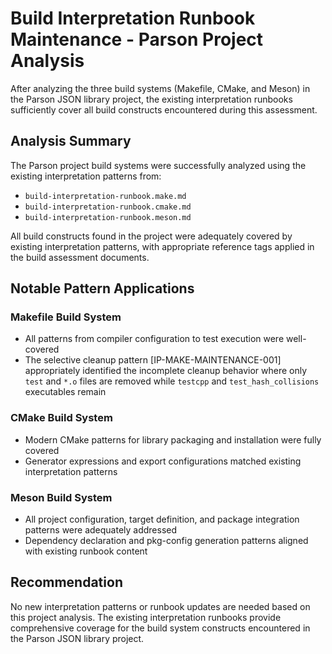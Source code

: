 # Build Interpretation Runbook Maintenance - Parson Project Analysis

After analyzing the three build systems (Makefile, CMake, and Meson) in the Parson JSON library project, the existing interpretation runbooks sufficiently cover all build constructs encountered during this assessment.

## Analysis Summary

The Parson project build systems were successfully analyzed using the existing interpretation patterns from:
- `build-interpretation-runbook.make.md`
- `build-interpretation-runbook.cmake.md` 
- `build-interpretation-runbook.meson.md`

All build constructs found in the project were adequately covered by existing interpretation patterns, with appropriate reference tags applied in the build assessment documents.

## Notable Pattern Applications

### Makefile Build System
- All patterns from compiler configuration to test execution were well-covered
- The selective cleanup pattern [IP-MAKE-MAINTENANCE-001] appropriately identified the incomplete cleanup behavior where only `test` and `*.o` files are removed while `testcpp` and `test_hash_collisions` executables remain

### CMake Build System
- Modern CMake patterns for library packaging and installation were fully covered
- Generator expressions and export configurations matched existing interpretation patterns

### Meson Build System
- All project configuration, target definition, and package integration patterns were adequately addressed
- Dependency declaration and pkg-config generation patterns aligned with existing runbook content

## Recommendation

No new interpretation patterns or runbook updates are needed based on this project analysis. The existing interpretation runbooks provide comprehensive coverage for the build system constructs encountered in the Parson JSON library project.
